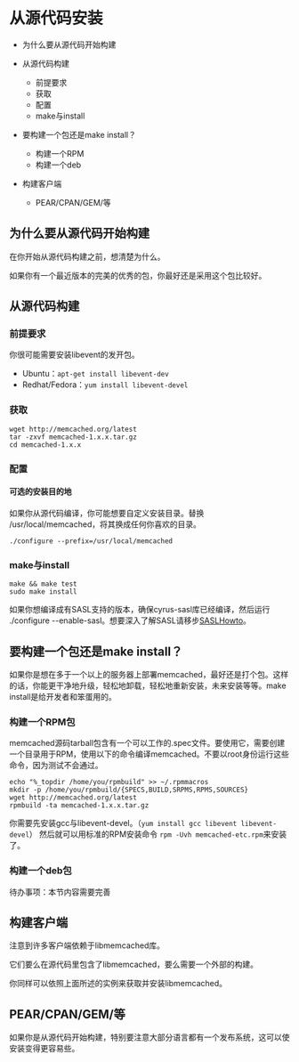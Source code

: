 # 从源代码安装

- 为什么要从源代码开始构建
- 从源代码构建
    - 前提要求
    - 获取
    - 配置
    - make与install
- 要构建一个包还是make install？
    - 构建一个RPM
    - 构建一个deb

- 构建客户端
    - PEAR/CPAN/GEM/等

## 为什么要从源代码开始构建

在你开始从源代码构建之前，想清楚为什么。

如果你有一个最近版本的完美的优秀的包，你最好还是采用这个包比较好。

## 从源代码构建

### 前提要求

你很可能需要安装libevent的发开包。
 
- Ubuntu：`apt-get install libevent-dev`
- Redhat/Fedora：`yum install libevent-devel`

### 获取

    wget http://memcached.org/latest
    tar -zxvf memcached-1.x.x.tar.gz
    cd memcached-1.x.x

### 配置

#### 可选的安装目的地

如果你从源代码编译，你可能想要自定义安装目录。替换 /usr/local/memcached，将其换成任何你喜欢的目录。

    ./configure --prefix=/usr/local/memcached

### make与install

    make && make test
    sudo make install

如果你想编译成有SASL支持的版本，确保cyrus-sasl库已经编译，然后运行 ./configure --enable-sasl。想要深入了解SASL请移步[SASLHowto](https://code.google.com/p/memcached/wiki/SASLHowto)。

## 要构建一个包还是make install？

如果你是想在多于一个以上的服务器上部署memcached，最好还是打个包。这样的话，你能更干净地升级，轻松地卸载，轻松地重新安装，未来安装等等。make install是给开发者和笨蛋用的。

### 构建一个RPM包

memcached源码tarball包含有一个可以工作的.spec文件。要使用它，需要创建一个目录用于RPM，使用以下的命令编译memcached。不要以root身份运行这些命令，因为测试不会通过。

    echo "%_topdir /home/you/rpmbuild" >> ~/.rpmmacros
    mkdir -p /home/you/rpmbuild/{SPECS,BUILD,SRPMS,RPMS,SOURCES}
    wget http://memcached.org/latest
    rpmbuild -ta memcached-1.x.x.tar.gz

你需要先安装gcc与libevent-devel。（`yum install gcc libevent libevent-devel`）
然后就可以用标准的RPM安装命令 `rpm -Uvh memcached-etc.rpm`来安装了。

### 构建一个deb包

待办事项：本节内容需要完善

## 构建客户端

注意到许多客户端依赖于libmemcached库。

它们要么在源代码里包含了libmemcached，要么需要一个外部的构建。

你同样可以依照上面所述的实例来获取并安装libmemcached。

## PEAR/CPAN/GEM/等

如果你是从源代码开始构建，特别要注意大部分语言都有一个发布系统，这可以使安装变得更容易些。